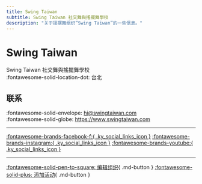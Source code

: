 ```yaml
---
title: Swing Taiwan
subtitle: Swing Taiwan 社交舞與搖擺舞學校
description: "关于摇摆舞组织“Swing Taiwan”的一些信息。"
---
```


# Swing Taiwan

Swing Taiwan 社交舞與搖擺舞學校  
:fontawesome-solid-location-dot: 台北  


## 联系

:fontawesome-solid-envelope: <hi@swingtaiwan.com>  
:fontawesome-solid-globe: <https://www.swingtaiwan.com>  

---

 [:fontawesome-brands-facebook-f:{ .ky_social_links_icon }](https://www.facebook.com/SwingTaiwan3) [:fontawesome-brands-instagram:{ .ky_social_links_icon }](https://instagram.com/swingtaiwan) [:fontawesome-brands-youtube:{ .ky_social_links_icon }](https://youtube.com/swingtaiwan197)

---

[:fontawesome-solid-pen-to-square: 编辑组织](https://github.com/swingdance/orgs/issues/new?assignees=&labels=update+org&projects=&template=03-update_entity.yml&title=Update%20Org%3A%20zh_TW%20%E2%80%A2%20Swing%20Taiwan&region=zh_TW&id=swing-tai-wan&name=Swing%20Taiwan){ .md-button } [:fontawesome-solid-plus: 添加活动](https://github.com/swingdance/events/issues/new?assignees=&labels=add+event&projects=&template=02-add_entity.yml&title=Add%20Event%3A%20zh_TW%20%E2%80%A2%20%3CName%3E&region=zh_TW&province=Taipei&city=Taipei&org_id=swing-tai-wan){ .md-button }
